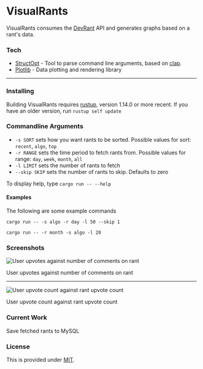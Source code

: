 # VisualRants

VisualRants consumes the [DevRant](https://devrant.com/feed) API and generates graphs based on a rant's data.


### Tech

* [StructOpt](https://github.com/TeXitoi/structopt) - Tool to parse command line arguments, based on [clap](https://crates.io/crates/clap).
* [Plotlib](https://docs.rs/plotlib/0.3.0/plotlib/) - Data plotting and rendering library


----
### Installing

Building VisualRants requires [rustup](https://github.com/rust-lang/rustup.rs), version 1.14.0 or more recent. If you have an older version, run ```rustup self update```


### Commandline Arguments

* ```-s SORT``` sets how you want rants to be sorted. Possible values for sort: ```recent```, ```algo```, ```top```
* ```-r RANGE``` sets the time period to fetch rants from. Possible values for range: ```day```, ```week```, ```month```, ```all```
* ```-l LIMIT``` sets the number of rants to fetch
* ```--skip SKIP``` sets the number of rants to skip. Defaults to zero

To display help, type ```cargo run -- --help```

#### Examples
The following are some example commands

```cargo run -- -s algo -r day -l 50 --skip 1```

```cargo run -- -r month -s algo -l 20```

### Screenshots
![User upvotes against number of comments on rant](screenshots/user_comments.png)

User upvotes against number of comments on rant

----

![User upvote count against rant upvote count](screenshots/user_rants.png)

User upvote count against rant upvote count


### Current Work

Save fetched rants to MySQL


### License

This is provided under [MIT](https://github.com/okevese/VisualRants/blob/master/LICENSE).